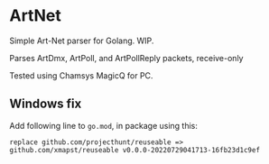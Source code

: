 # ArtNet

Simple Art-Net parser for Golang. WIP.

Parses ArtDmx, ArtPoll, and ArtPollReply packets, receive-only

Tested using Chamsys MagicQ for PC.

## Windows fix

Add following line to `go.mod`, in package using this:

```
replace github.com/projecthunt/reuseable => github.com/xmapst/reuseable v0.0.0-20220729041713-16fb23d1c9ef
```
